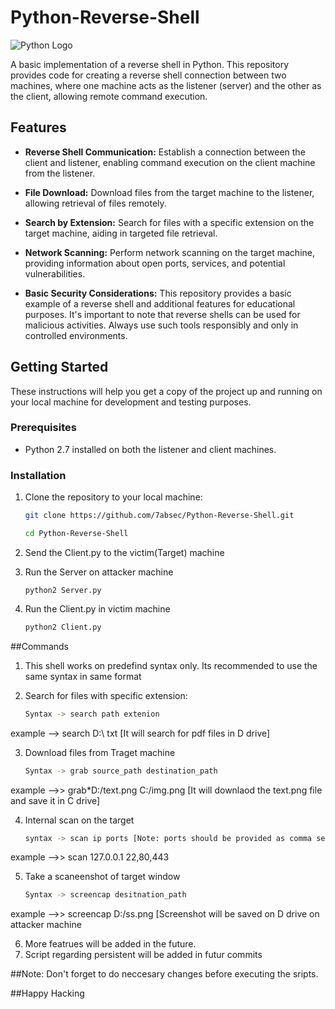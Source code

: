 # Python-Reverse-Shell

![Python Logo](https://www.python.org/static/community_logos/python-logo.png)

A basic implementation of a reverse shell in Python. This repository provides code for creating a reverse shell connection between two machines, where one machine acts as the listener (server) and the other as the client, allowing remote command execution.

## Features

- **Reverse Shell Communication:** Establish a connection between the client and listener, enabling command execution on the client machine from the listener.

- **File Download:** Download files from the target machine to the listener, allowing retrieval of files remotely.

- **Search by Extension:** Search for files with a specific extension on the target machine, aiding in targeted file retrieval.

- **Network Scanning:** Perform network scanning on the target machine, providing information about open ports, services, and potential vulnerabilities.

- **Basic Security Considerations:** This repository provides a basic example of a reverse shell and additional features for educational purposes. It's important to note that reverse shells can be used for malicious activities. Always use such tools responsibly and only in controlled environments.


## Getting Started

These instructions will help you get a copy of the project up and running on your local machine for development and testing purposes.

### Prerequisites

- Python 2.7 installed on both the listener and client machines.

### Installation

1. Clone the repository to your local machine:

   ```bash
   git clone https://github.com/7absec/Python-Reverse-Shell.git

   cd Python-Reverse-Shell

2. Send the Client.py to the victim(Target) machine
3. Run the Server on attacker machine
   ```bass
   python2 Server.py
4. Run the Client.py in victim machine
   ```bash
   python2 Client.py


##Commands

1. This shell works on predefind syntax only. Its recommended to use the same syntax in same format

2. Search for files with specific extension:
     ```bash
     Syntax -> search path extenion
  example --> search D:\ txt   [It will search for pdf files in D drive]
      
3. Download files from Traget machine
    ``` bash
    Syntax -> grab source_path destination_path
  example -->> grab*D:/text.png C:/img.png [It will downlaod the text.png file and save it in C drive]
      
4. Internal scan on the target
    ``` bash
    syntax -> scan ip ports [Note: ports should be provided as comma separated value, like 23,80]
  example -->> scan 127.0.0.1 22,80,443
      
5. Take a scaneenshot of target window
    ``` bash
    Syntax -> screencap desitnation_path
  example -->> screencap D:/ss.png [Screenshot will be saved on D drive on attacker machine


6. More featrues will be added in the future.
7. Script regarding persistent will be added in futur commits

##Note: Don't forget to do neccesary changes before executing the sripts.

##Happy Hacking

      
      
